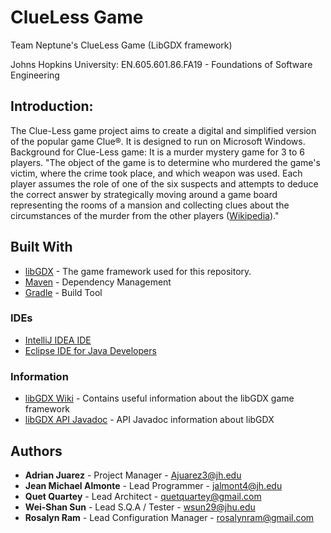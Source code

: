 # ClueLess Game 

Team Neptune's ClueLess Game (LibGDX framework)

Johns Hopkins University: EN.605.601.86.FA19 - Foundations of Software Engineering

## Introduction: 
The Clue-Less game project aims to create a digital and simplified version of the popular game Clue®. It is designed to run on Microsoft Windows.
<br>Background for Clue-Less game: It is a murder mystery game for 3 to 6 players. "The object of the game is to determine who murdered the game's victim, where the crime took place, and which weapon was used. Each player assumes the role of one of the six suspects and attempts to deduce the correct answer by strategically moving around a game board representing the rooms of a mansion and collecting clues about the circumstances of the murder from the other players ([Wikipedia](https://en.wikipedia.org/wiki/Cluedo))."

## Built With

* [libGDX](https://github.com/libgdx/libgdx) - The game framework used for this repository.
* [Maven](https://maven.apache.org/) - Dependency Management
* [Gradle](https://gradle.org/) - Build Tool

### IDEs

* [IntelliJ IDEA IDE](https://www.jetbrains.com/idea/download/#section=windows)
* [Eclipse IDE for Java Developers](https://www.eclipse.org/downloads/packages/) 

### Information

* [libGDX Wiki](https://github.com/libgdx/libgdx/wiki) - Contains useful information about the libGDX game framework
* [libGDX API Javadoc](https://libgdx.badlogicgames.com/ci/nightlies/docs/api/) - API Javadoc information about libGDX   

## Authors

* **Adrian Juarez**        - Project Manager            - [Ajuarez3@jh.edu](Ajuarez3@jh.edu)
* **Jean Michael Almonte** - Lead Programmer            - [jalmont4@jh.edu](jalmont4@jh.edu)
* **Quet Quartey**         - Lead Architect             - [quetquartey@gmail.com](quetquartey@gmail.com)
* **Wei-Shan Sun**         - Lead S.Q.A / Tester        - [wsun29@jhu.edu](wsun29@jhu.edu)
* **Rosalyn Ram**          - Lead Configuration Manager - [rosalynram@gmail.com](rosalynram@gmail.com)


